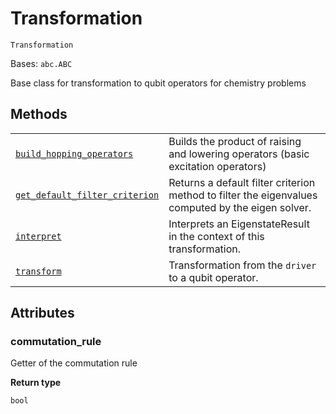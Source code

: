 # Transformation



`Transformation`

Bases: `abc.ABC`

Base class for transformation to qubit operators for chemistry problems

## Methods

|                                                                                                                                                                                                                                                                            |                                                                                                   |
| -------------------------------------------------------------------------------------------------------------------------------------------------------------------------------------------------------------------------------------------------------------------------- | ------------------------------------------------------------------------------------------------- |
| [`build_hopping_operators`](qiskit.chemistry.transformations.Transformation.build_hopping_operators#qiskit.chemistry.transformations.Transformation.build_hopping_operators "qiskit.chemistry.transformations.Transformation.build_hopping_operators")                     | Builds the product of raising and lowering operators (basic excitation operators)                 |
| [`get_default_filter_criterion`](qiskit.chemistry.transformations.Transformation.get_default_filter_criterion#qiskit.chemistry.transformations.Transformation.get_default_filter_criterion "qiskit.chemistry.transformations.Transformation.get_default_filter_criterion") | Returns a default filter criterion method to filter the eigenvalues computed by the eigen solver. |
| [`interpret`](qiskit.chemistry.transformations.Transformation.interpret#qiskit.chemistry.transformations.Transformation.interpret "qiskit.chemistry.transformations.Transformation.interpret")                                                                             | Interprets an EigenstateResult in the context of this transformation.                             |
| [`transform`](qiskit.chemistry.transformations.Transformation.transform#qiskit.chemistry.transformations.Transformation.transform "qiskit.chemistry.transformations.Transformation.transform")                                                                             | Transformation from the `driver` to a qubit operator.                                             |

## Attributes



### commutation\_rule

Getter of the commutation rule

**Return type**

`bool`

